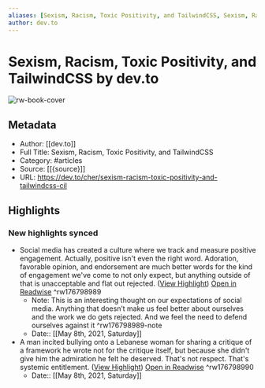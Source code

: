 ```yaml
---
aliases: [Sexism, Racism, Toxic Positivity, and TailwindCSS, Sexism, Racism, Toxic Positivity, and TailwindCSS]
author: dev.to
---
```

# Sexism, Racism, Toxic Positivity, and TailwindCSS by dev.to

![rw-book-cover](https://readwise-assets.s3.amazonaws.com/static/images/article4.6bc1851654a0.png)

## Metadata
- Author: [[dev.to]]
- Full Title: Sexism, Racism, Toxic Positivity, and TailwindCSS
- Category: #articles
- Source: [[{source}]]
- URL: https://dev.to/cher/sexism-racism-toxic-positivity-and-tailwindcss-cil

## Highlights
### New highlights synced
- Social media has created a culture where we track and measure positive engagement. Actually, positive isn't even the right word. Adoration, favorable opinion, and endorsement are much better words for the kind of engagement we've come to not only expect, but anything outside of that is unacceptable and flat out rejected. ([View Highlight](https://instapaper.com/read/1410459601/16318480)) [Open in Readwise](https://readwise.io/open/176798989) ^rw176798989
    - Note: This is an interesting thought on our expectations of social media. Anything that doesn’t make us feel better about ourselves and the work we do gets rejected. And we feel the need to defend ourselves against it ^rw176798989-note
    - Date:: [[May 8th, 2021, Saturday]]
- A man incited bullying onto a Lebanese woman for sharing a critique of a framework he wrote not for the critique itself, but because she didn't give him the admiration he felt he deserved. That's not respect. That's systemic entitlement. ([View Highlight](https://instapaper.com/read/1410459601/16318659)) [Open in Readwise](https://readwise.io/open/176798990) ^rw176798990
    - Date:: [[May 8th, 2021, Saturday]]
